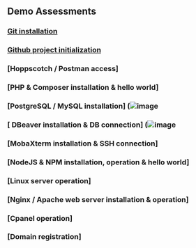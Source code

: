 ## Demo Assessments
### [Git installation ](https://user-images.githubusercontent.com/100669802/208050313-591d8ad3-08db-4e86-8415-92e7e7323246.jpeg)
### [Github project initialization](https://user-images.githubusercontent.com/100669802/208050667-11009d9d-38c0-42a5-9a24-b5f619e3ba15.jpeg)
### [Hoppscotch / Postman access]
### [PHP & Composer installation & hello world]
### [PostgreSQL / MySQL installation] (![image](https://user-images.githubusercontent.com/100669802/209051031-c2b16984-361e-4fff-a9b9-e5cb443928fc.png)
### [ DBeaver installation & DB connection] (![image](https://user-images.githubusercontent.com/100669802/209051360-3a18d38c-320d-4fdc-9bab-3907f62734d8.png)
### [MobaXterm installation & SSH connection]
### [NodeJS & NPM installation, operation & hello world]
### [Linux server operation]
### [Nginx / Apache web server installation & operation]
### [Cpanel operation]
### [Domain registration]
